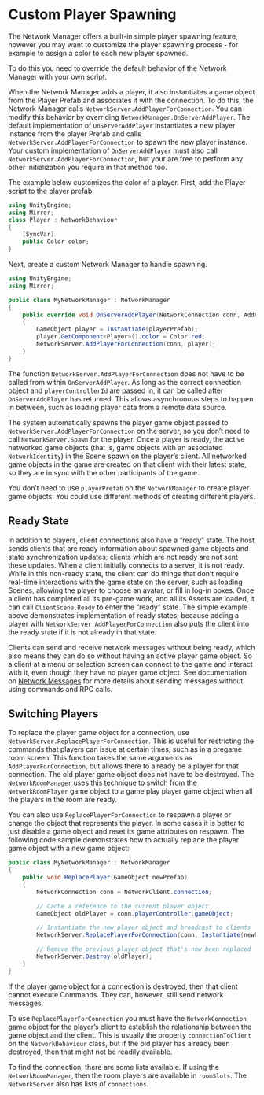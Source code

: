 # Custom Player Spawning

The Network Manager offers a built-in simple player spawning feature, however you may want to customize the player spawning process - for example to assign a color to each new player spawned.

To do this you need to override the default behavior of the Network Manager with your own script.

When the Network Manager adds a player, it also instantiates a game object from the Player Prefab and associates it with the connection. To do this, the Network Manager calls `NetworkServer.AddPlayerForConnection`. You can modify this behavior by overriding `NetworkManager.OnServerAddPlayer`. The default implementation of `OnServerAddPlayer` instantiates a new player instance from the player Prefab and calls `NetworkServer.AddPlayerForConnection` to spawn the new player instance. Your custom implementation of `OnServerAddPlayer` must also call `NetworkServer.AddPlayerForConnection`, but your are free to perform any other initialization you require in that method too.

The example below customizes the color of a player. First, add the Player script to the player prefab:

``` cs
using UnityEngine;
using Mirror;
class Player : NetworkBehaviour
{
    [SyncVar]
    public Color color;
}
```

Next, create a custom Network Manager to handle spawning.

``` cs
using UnityEngine;
using Mirror;

public class MyNetworkManager : NetworkManager
{
    public override void OnServerAddPlayer(NetworkConnection conn, AddPlayerMessage extraMessage)
    {
        GameObject player = Instantiate(playerPrefab);
        player.GetComponent<Player>().color = Color.red;
        NetworkServer.AddPlayerForConnection(conn, player);
    }
}
```

The function `NetworkServer.AddPlayerForConnection` does not have to be called from within `OnServerAddPlayer`. As long as the correct connection object and `playerControllerId` are passed in, it can be called after `OnServerAddPlayer` has returned. This allows asynchronous steps to happen in between, such as loading player data from a remote data source.

The system automatically spawns the player game object passed to` NetworkServer.AddPlayerForConnection` on the server, so you don’t need to call `NetworkServer.Spawn` for the player. Once a player is ready, the active networked game objects (that is, game objects with an associated `NetworkIdentity`) in the Scene spawn on the player’s client. All networked game objects in the game are created on that client with their latest state, so they are in sync with the other participants of the game.

You don’t need to use `playerPrefab` on the `NetworkManager` to create player game objects. You could use different methods of creating different players.

## Ready State

In addition to players, client connections also have a “ready” state. The host sends clients that are ready information about spawned game objects and state synchronization updates; clients which are not ready are not sent these updates. When a client initially connects to a server, it is not ready. While in this non-ready state, the client can do things that don’t require real-time interactions with the game state on the server, such as loading Scenes, allowing the player to choose an avatar, or fill in log-in boxes. Once a client has completed all its pre-game work, and all its Assets are loaded, it can call `ClientScene.Ready` to enter the “ready” state. The simple example above demonstrates implementation of ready states; because adding a player with `NetworkServer.AddPlayerForConnection` also puts the client into the ready state if it is not already in that state.

Clients can send and receive network messages without being ready, which also means they can do so without having an active player game object. So a client at a menu or selection screen can connect to the game and interact with it, even though they have no player game object. See documentation on [Network Messages](../Communications/NetworkMessages.md) for more details about sending messages without using commands and RPC calls.

## Switching Players

To replace the player game object for a connection, use `NetworkServer.ReplacePlayerForConnection`. This is useful for restricting the commands that players can issue at certain times, such as in a pregame room screen. This function takes the same arguments as `AddPlayerForConnection`, but allows there to already be a player for that connection. The old player game object does not have to be destroyed. The `NetworkRoomManager` uses this technique to switch from the `NetworkRoomPlayer` game object to a game play player game object when all the players in the room are ready.

You can also use `ReplacePlayerForConnection` to respawn a player or change the object that represents the player. In some cases it is better to just disable a game object and reset its game attributes on respawn. The following code sample demonstrates how to actually replace the player game object with a new game object:

``` cs
public class MyNetworkManager : NetworkManager
{
    public void ReplacePlayer(GameObject newPrefab)
    {
        NetworkConnection conn = NetworkClient.connection;

        // Cache a reference to the current player object
        GameObject oldPlayer = conn.playerController.gameObject;

        // Instantiate the new player object and broadcast to clients
        NetworkServer.ReplacePlayerForConnection(conn, Instantiate(newPrefab));

        // Remove the previous player object that's now been replaced
        NetworkServer.Destroy(oldPlayer);
    }
}
```

If the player game object for a connection is destroyed, then that client cannot execute Commands. They can, however, still send network messages.

To use `ReplacePlayerForConnection` you must have the `NetworkConnection` game object for the player’s client to establish the relationship between the game object and the client. This is usually the property `connectionToClient` on the `NetworkBehaviour` class, but if the old player has already been destroyed, then that might not be readily available.

To find the connection, there are some lists available. If using the `NetworkRoomManager`, then the room players are available in `roomSlots`. The `NetworkServer` also has lists of `connections`.
